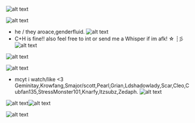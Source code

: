 
![alt text](https://media.discordapp.net/attachments/1293525160858615828/1293842186298851369/tumblr_13ea159523cf3f3246b9379d156f9336_3c7ab484_1280.png?ex=67287bef&is=67272a6f&hm=7e4e5668917444f272d4eb851468687021f85ee0cecba751f2e9f6b62ff7d050&=&format=webp&quality=lossless)





![alt text](https://64.media.tumblr.com/ad159fdd7ba2735a91ce1204c63bf848/c24e891d04d98303-06/s540x810/8c23121e86f7c8a9a3ab148d9392af01f2ea362c.pnj)
- he / they aroace,genderfluid. ![alt text](https://i.ibb.co/hXwRKCz/IMG-8779.gif)
- C+H is fine!! also feel free to int or send me a Whisper if im afk! ☆ ┆彡 ![alt text](https://i.ibb.co/85zVJSS/IMG-6378.gif)

![alt text](https://cdn.discordapp.com/attachments/1052873893028843574/1297435353703256114/Untitled172_20241020004420.png?ex=67285f55&is=67270dd5&hm=98927f56aeba50b492f744f9ae2afe172eb1e28f1ae18db9f8a403a6a914910e&)

![alt text](https://64.media.tumblr.com/18db431ed8d1e5120e9821287d847054/c24e891d04d98303-10/s540x810/fa1dd4899c1a7d47a3058f0dd257476dc3e41877.pnj)
- mcyt i watch/like <3 Geminitay,Krowfang,Smajor/scott,Pearl,Grian,Ldshadowlady,Scar,Cleo,Cubfan135,StressMonster101,Knarfy,Itzsubz,Zedaph. ![alt text](https://pixels.crd.co/assets/images/gallery02/88488dee.gif?v=99d3974e)


![alt text](https://64.media.tumblr.com/78a04a18f6a00448b3c092159bd08d1b/71948d3f4339f10d-8f/s400x600/654269b3405320298f52c2a6c6a0e80501de0602.pnj)![alt text](https://64.media.tumblr.com/78a04a18f6a00448b3c092159bd08d1b/71948d3f4339f10d-8f/s400x600/654269b3405320298f52c2a6c6a0e80501de0602.pnj)

![alt text](https://media.discordapp.net/attachments/1293525160858615828/1293842203373862973/tumblr_88ef0dab866c6924124525d9efd65637_28f5f1e8_1280.png?ex=67287bf3&is=67272a73&hm=91f7d2579ed920974b874e6092f431bdff237698ce6de3e19a759d6c957c258c&=&format=webp&quality=lossless)
